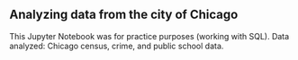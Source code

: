 ## Analyzing data from the city of Chicago

This Jupyter Notebook was for practice purposes (working with SQL). Data analyzed: Chicago census, crime, and public school data.
